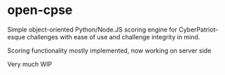 # open-cpse

Simple object-oriented Python/Node.JS scoring engine for CyberPatriot-esque challenges with ease of use and challenge integrity in mind.

Scoring functionality mostly implemented, now working on server side

Very much WIP
